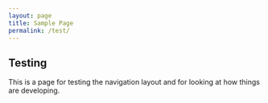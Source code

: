 ```yaml
---
layout: page
title: Sample Page
permalink: /test/
---
```


## Testing

This is a page for testing the navigation layout and for looking at how things are developing.